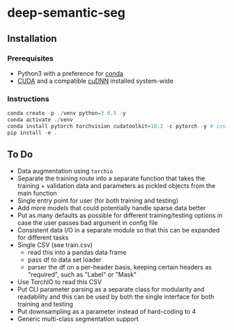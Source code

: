 # deep-semantic-seg

## Installation

### Prerequisites

- Python3 with a preference for [conda](https://www.anaconda.com/)
- [CUDA](https://developer.nvidia.com/cuda-download) and a compatible [cuDNN](https://developer.nvidia.com/cudnn) installed system-wide

### Instructions

```powershell
conda create -p ./venv python=3.6.5 -y
conda activate ./venv
conda install pytorch torchvision cudatoolkit=10.2 -c pytorch -y # install according to your cuda version https://pytorch.org/get-started/locally/
pip install -e .
```

## To Do
- Data augmentation using `torchio`
- Separate the training route into a separate function that takes the training + validation data and parameters as pickled objects from the main function
- Single entry point for user (for both training and testing)
- Add more models that could potentially handle sparse data better
- Put as many defaults as possible for different training/testing options in case the user passes bad argument in config file
- Consistent data I/O in a separate module so that this can be expanded for different tasks
- Single CSV (see train.csv)
  - read this into a pandas data frame
  - pass df to data set loader
  - parser the df on a per-header basis, keeping certain headers as "required", such as "Label" or "Mask"
- Use TorchIO to read this CSV
- Put CLI parameter parsing as a separate class for modularity and readability and this can be used by both the single interface for both training and testing
- Put downsampling as a parameter instead of hard-coding to 4
- Generic multi-class segmentation support